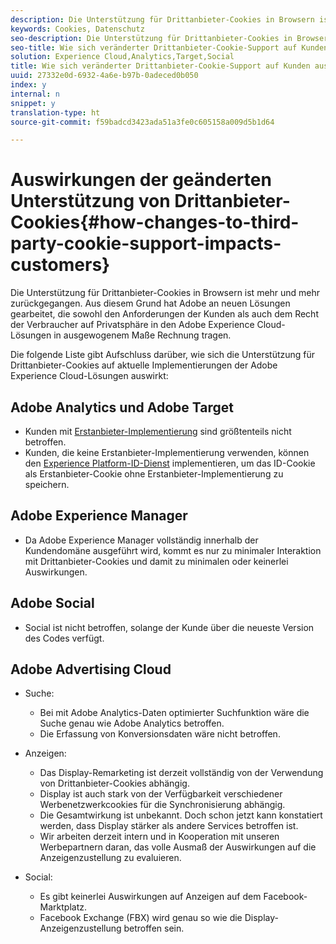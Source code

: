 ```yaml
---
description: Die Unterstützung für Drittanbieter-Cookies in Browsern ist mehr und mehr zurückgegangen. Aus diesem Grund hat Adobe an neuen Lösungen gearbeitet, die sowohl den Anforderungen der Kunden als auch dem Recht der Verbraucher auf Privatsphäre in den Adobe Experience Cloud-Lösungen in ausgewogenem Maße Rechnung tragen.
keywords: Cookies, Datenschutz
seo-description: Die Unterstützung für Drittanbieter-Cookies in Browsern ist mehr und mehr zurückgegangen. Aus diesem Grund hat Adobe an neuen Lösungen gearbeitet, die sowohl den Anforderungen der Kunden als auch dem Recht der Verbraucher auf Privatsphäre in den Adobe Experience Cloud-Lösungen in ausgewogenem Maße Rechnung tragen.
seo-title: Wie sich veränderter Drittanbieter-Cookie-Support auf Kunden auswirkt
solution: Experience Cloud,Analytics,Target,Social
title: Wie sich veränderter Drittanbieter-Cookie-Support auf Kunden auswirkt
uuid: 27332e0d-6932-4a6e-b97b-0adeced0b050
index: y
internal: n
snippet: y
translation-type: ht
source-git-commit: f59badcd3423ada51a3fe0c605158a009d5b1d64

---
```



# Auswirkungen der geänderten Unterstützung von Drittanbieter-Cookies{#how-changes-to-third-party-cookie-support-impacts-customers}

Die Unterstützung für Drittanbieter-Cookies in Browsern ist mehr und mehr zurückgegangen. Aus diesem Grund hat Adobe an neuen Lösungen gearbeitet, die sowohl den Anforderungen der Kunden als auch dem Recht der Verbraucher auf Privatsphäre in den Adobe Experience Cloud-Lösungen in ausgewogenem Maße Rechnung tragen.

Die folgende Liste gibt Aufschluss darüber, wie sich die Unterstützung für Drittanbieter-Cookies auf aktuelle Implementierungen der Adobe Experience Cloud-Lösungen auswirkt:

## Adobe Analytics und Adobe Target

* Kunden mit [Erstanbieter-Implementierung](/help/interface/cookies/cookies-first-party.md) sind größtenteils nicht betroffen.
* Kunden, die keine Erstanbieter-Implementierung verwenden, können den [Experience Platform-ID-Dienst](https://docs.adobe.com/content/help/de-DE/id-service/using/implementation-guides/implementation-guides.html) implementieren, um das ID-Cookie als Erstanbieter-Cookie ohne Erstanbieter-Implementierung zu speichern.

## Adobe Experience Manager

* Da Adobe Experience Manager vollständig innerhalb der Kundendomäne ausgeführt wird, kommt es nur zu minimaler Interaktion mit Drittanbieter-Cookies und damit zu minimalen oder keinerlei Auswirkungen.

## Adobe Social

* Social ist nicht betroffen, solange der Kunde über die neueste Version des Codes verfügt.

## Adobe Advertising Cloud

* Suche:

   * Bei mit Adobe Analytics-Daten optimierter Suchfunktion wäre die Suche genau wie Adobe Analytics betroffen.
   * Die Erfassung von Konversionsdaten wäre nicht betroffen.

* Anzeigen:

   * Das Display-Remarketing ist derzeit vollständig von der Verwendung von Drittanbieter-Cookies abhängig.
   * Display ist auch stark von der Verfügbarkeit verschiedener Werbenetzwerkcookies für die Synchronisierung abhängig.
   * Die Gesamtwirkung ist unbekannt. Doch schon jetzt kann konstatiert werden, dass Display stärker als andere Services betroffen ist.
   * Wir arbeiten derzeit intern und in Kooperation mit unseren Werbepartnern daran, das volle Ausmaß der Auswirkungen auf die Anzeigenzustellung zu evaluieren.

* Social:

   * Es gibt keinerlei Auswirkungen auf Anzeigen auf dem Facebook-Marktplatz.
   * Facebook Exchange (FBX) wird genau so wie die Display-Anzeigenzustellung betroffen sein.


